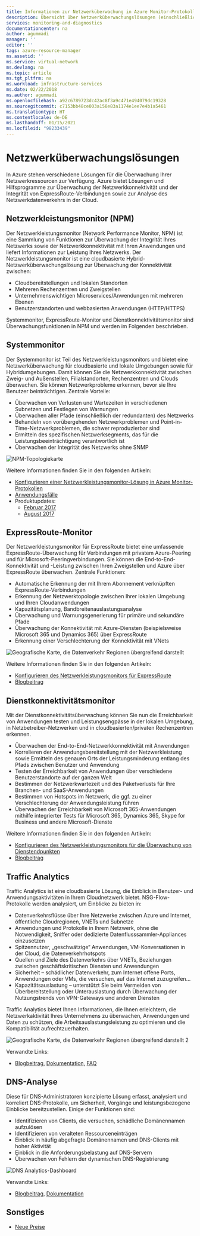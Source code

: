 ```yaml
---
title: Informationen zur Netzwerküberwachung in Azure Monitor-Protokollen | Microsoft-Dokumentation
description: Übersicht über Netzwerküberwachungslösungen (einschließlich NPM) für die übergreifende Verwaltung von Netzwerken in cloudbasierten und lokalen Umgebungen sowie in Hybridumgebungen.
services: monitoring-and-diagnostics
documentationcenter: na
author: agummadi
manager: ''
editor: ''
tags: azure-resource-manager
ms.assetid: ''
ms.service: virtual-network
ms.devlang: na
ms.topic: article
ms.tgt_pltfrm: na
ms.workload: infrastructure-services
ms.date: 02/22/2018
ms.author: agummadi
ms.openlocfilehash: a92c6789723dc42ac8f3a9c471e494079dc19328
ms.sourcegitcommit: c7153bb48ce003a158e83a1174e1ee7e4b1a5461
ms.translationtype: HT
ms.contentlocale: de-DE
ms.lasthandoff: 01/15/2021
ms.locfileid: "98233439"
---
```

# <a name="network-monitoring-solutions"></a>Netzwerküberwachungslösungen 

In Azure stehen verschiedene Lösungen für die Überwachung Ihrer Netzwerkressourcen zur Verfügung. Azure bietet Lösungen und Hilfsprogramme zur Überwachung der Netzwerkkonnektivität und der Integrität von ExpressRoute-Verbindungen sowie zur Analyse des Netzwerkdatenverkehrs in der Cloud.

## <a name="network-performance-monitor-npm"></a>Netzwerkleistungsmonitor (NPM)

Der Netzwerkleistungsmonitor (Network Performance Monitor, NPM) ist eine Sammlung von Funktionen zur Überwachung der Integrität Ihres Netzwerks sowie der Netzwerkkonnektivität mit Ihren Anwendungen und liefert Informationen zur Leistung Ihres Netzwerks. Der Netzwerkleistungsmonitor ist eine cloudbasierte Hybrid-Netzwerküberwachungslösung zur Überwachung der Konnektivität zwischen:
 
* Cloudbereitstellungen und lokalen Standorten
* Mehreren Rechenzentren und Zweigstellen
* Unternehmenswichtigen Microservices/Anwendungen mit mehreren Ebenen
* Benutzerstandorten und webbasierten Anwendungen (HTTP/HTTPS) 

Systemmonitor, ExpressRoute-Monitor und Dienstkonnektivitätsmonitor sind Überwachungsfunktionen in NPM und werden im Folgenden beschrieben.

## <a name="performance-monitor"></a>Systemmonitor

Der Systemmonitor ist Teil des Netzwerkleistungsmonitors und bietet eine Netzwerküberwachung für cloudbasierte und lokale Umgebungen sowie für Hybridumgebungen. Damit können Sie die Netzwerkkonnektivität zwischen Zweig- und Außenstellen, Filialstandorten, Rechenzentren und Clouds überwachen. Sie können Netzwerkprobleme erkennen, bevor sie Ihre Benutzer beinträchtigen. Zentrale Vorteile:

* Überwachen von Verlusten und Wartezeiten in verschiedenen Subnetzen und Festlegen von Warnungen
* Überwachen aller Pfade (einschließlich der redundanten) des Netzwerks
* Behandeln von vorübergehenden Netzwerkproblemen und Point-in-Time-Netzwerkproblemen, die schwer reproduzierbar sind
* Ermitteln des spezifischen Netzwerksegments, das für die Leistungsbeeinträchtigung verantwortlich ist
* Überwachen der Integrität des Netzwerks ohne SNMP

![NPM-Topologiekarte](./media/network-monitoring-overview/npm-topology-map.png) 

Weitere Informationen finden Sie in den folgenden Artikeln:

* [Konfigurieren einer Netzwerkleistungsmonitor-Lösung in Azure Monitor-Protokollen](../azure-monitor/insights/network-performance-monitor.md) 
* [Anwendungsfälle](/archive/blogs/msoms/monitor-on-premises-cloud-iaas-and-hybrid-networks-using-oms-network-performance-monitor)
* Produktupdates:
  * [Februar 2017](/archive/blogs/msoms/oms-network-performance-monitor-is-now-generally-available)
  * [August 2017](/archive/blogs/msoms/improvements-to-oms-network-performance-monitor)

## <a name="expressroute-monitor"></a>ExpressRoute-Monitor

Der Netzwerkleistungsmonitor für ExpressRoute bietet eine umfassende ExpressRoute-Überwachung für Verbindungen mit privatem Azure-Peering und für Microsoft-Peeringverbindungen. Sie können die End-to-End-Konnektivität und -Leistung zwischen Ihren Zweigstellen und Azure über ExpressRoute überwachen. Zentrale Funktionen:

* Automatische Erkennung der mit Ihrem Abonnement verknüpften ExpressRoute-Verbindungen
* Erkennung der Netzwerktopologie zwischen Ihrer lokalen Umgebung und Ihren Cloudanwendungen
* Kapazitätsplanung, Bandbreitenauslastungsanalyse
* Überwachung und Warnungsgenerierung für primäre und sekundäre Pfade
* Überwachung der Konnektivität mit Azure-Diensten (beispielsweise Microsoft 365 und Dynamics 365) über ExpressRoute
* Erkennung einer Verschlechterung der Konnektivität mit VNets

![Geografische Karte, die Datenverkehr Regionen übergreifend darstellt](./media/network-monitoring-overview/expressroute-topology-map.png) 

Weitere Informationen finden Sie in den folgenden Artikeln:

* [Konfigurieren des Netzwerkleistungsmonitors für ExpressRoute](../expressroute/how-to-npm.md)
* [Blogbeitrag](https://aka.ms/NPMExRmonitorGA)

## <a name="service-connectivity-monitor"></a>Dienstkonnektivitätsmonitor

Mit der Dienstkonnektivitätsüberwachung können Sie nun die Erreichbarkeit von Anwendungen testen und Leistungsengpässe in der lokalen Umgebung, in Netzbetreiber-Netzwerken und in cloudbasierten/privaten Rechenzentren erkennen.

* Überwachen der End-to-End-Netzwerkkonnektivität mit Anwendungen
* Korrelieren der Anwendungsbereitstellung mit der Netzwerkleistung sowie Ermitteln des genauen Orts der Leistungsminderung entlang des Pfads zwischen Benutzer und Anwendung
* Testen der Erreichbarkeit von Anwendungen über verschiedene Benutzerstandorte auf der ganzen Welt
* Bestimmen der Netzwerkwartezeit und des Paketverlusts für Ihre Branchen- und SaaS-Anwendungen
* Bestimmen von Hotspots im Netzwerk, die ggf. zu einer Verschlechterung der Anwendungsleistung führen
* Überwachen der Erreichbarkeit von Microsoft 365-Anwendungen mithilfe integrierter Tests für Microsoft 365, Dynamics 365, Skype for Business und andere Microsoft-Dienste

Weitere Informationen finden Sie in den folgenden Artikeln:

* [Konfigurieren des Netzwerkleistungsmonitors für die Überwachung von Dienstendpunkten](../azure-monitor/insights/network-performance-monitor-service-connectivity.md#configuration)
* [Blogbeitrag](https://aka.ms/svcendptmonitor)

## <a name="traffic-analytics"></a>Traffic Analytics
Traffic Analytics ist eine cloudbasierte Lösung, die Einblick in Benutzer- und Anwendungsaktivitäten in Ihrem Cloudnetzwerk bietet. NSG-Flow-Protokolle werden analysiert, um Einblicke zu bieten in:

* Datenverkehrsflüsse über Ihre Netzwerke zwischen Azure und Internet, öffentliche Cloudregionen, VNETs und Subnetze
* Anwendungen und Protokolle in Ihrem Netzwerk, ohne die Notwendigkeit, Sniffer oder dedizierte Datenflusssammler-Appliances einzusetzen
* Spitzennutzer, „geschwätzige“ Anwendungen, VM-Konversationen in der Cloud, die Datenverkehrhotspots
* Quellen und Ziele des Datenverkehrs über VNETs, Beziehungen zwischen geschäftskritischen Diensten und Anwendungen
* Sicherheit – schädlicher Datenverkehr, zum Internet offene Ports, Anwendungen oder VMs, die versuchen, auf das Internet zuzugreifen...
* Kapazitätsauslastung – unterstützt Sie beim Vermeiden von Überbereitstellung oder Unterauslastung durch Überwachung der Nutzungstrends von VPN-Gateways und anderen Diensten

Traffic Analytics bietet Ihnen Informationen, die Ihnen erleichtern, die Netzwerkaktivität Ihres Unternehmens zu überwachen, Anwendungen und Daten zu schützen, die Arbeitsauslastungsleistung zu optimieren und die Kompatibilität aufrechtzuerhalten.

![Geografische Karte, die Datenverkehr Regionen übergreifend darstellt 2](../network-watcher/media/traffic-analytics/geo-map-view-showcasing-traffic-distribution-to-countries-and-continents.png) 

Verwandte Links:
* [Blogbeitrag](https://aka.ms/trafficanalytics), [Dokumentation](../network-watcher/traffic-analytics.md), [FAQ](../network-watcher/traffic-analytics-faq.md)

## <a name="dns-analytics"></a>DNS-Analyse
Diese für DNS-Administratoren konzipierte Lösung erfasst, analysiert und korreliert DNS-Protokolle, um Sicherheit, Vorgänge und leistungsbezogene Einblicke bereitzustellen.  Einige der Funktionen sind:

* Identifizieren von Clients, die versuchen, schädliche Domänennamen aufzulösen
* Identifizieren von veralteten Ressourceneinträgen
* Einblick in häufig abgefragte Domänennamen und DNS-Clients mit hoher Aktivität
* Einblick in die Anforderungsbelastung auf DNS-Servern
* Überwachen von Fehlern der dynamischen DNS-Registrierung

![DNS Analytics-Dashboard](./media/network-monitoring-overview/dns-analytics-overview.png) 

Verwandte Links:
* [Blogbeitrag](/archive/blogs/msoms/introducing-oms-dns-analytics), [Dokumentation](../azure-monitor/insights/dns-analytics.md)

## <a name="miscellaneous"></a>Sonstiges

* [Neue Preise](../azure-monitor/insights/network-performance-monitor-pricing-faq.md)